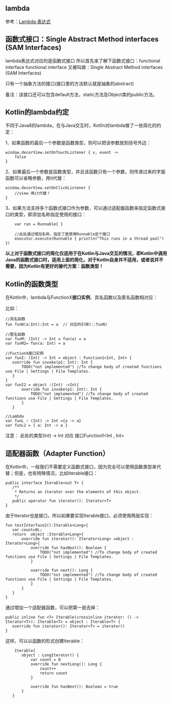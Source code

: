 ## lambda

 参考：[Lambda 表达式](http://blog.csdn.net/huyuchaoheaven/article/details/51085638)
 
 ## 函数式接口：Single Abstract Method interfaces (SAM Interfaces)

lambda表达式对应的是函数式接口 
所以首先来了解下函数式接口：functional interface 
functional interface 又被叫做：Single Abstract Method interfaces (SAM Interfaces)

只有一个抽象方法的接口(接口里的方法默认就是抽象的abstract)

备注：该接口还可以包含default方法，static方法及Object类的public方法。

 
 ## Kotlin的lambda约定
 
 不同于Java8的lambda，在与Java交互时，Kotlin对lambda做了一些简化的约定：
 
 1、如果函数的最后一个参数是函数类型，则可以把该参数放到括号外边：
 
    window.decorView.setOnTouchListener { v, event ->
        false
    }
 
 2、如果最后一个参数是函数类型，并且该函数只有一个参数，则传递过来的字面函数可以省略参数，用it代替：
 
    window.decorView.setOnClickListener { 
        //view 用it代替！
    }
 
 3、如果方法支持多个函数式接口作为参数，可以通过适配器函数来指定函数式接口的类型，即添加名称指定使用的接口：
 
 ```
     var run = Runnable{ }
     
     //此处通过增加名称，指定了是使用Runnable这个接口
     executor.execute(Runnable { println("This runs in a thread pool") })
 ```
 
 **以上对于函数式接口的简化仅适用于在Kotlin与Java交互的情况，即Kotlin中调用Java的函数式接口时，适用上面的简化，对于Kotlin自身并不适用，或者说并不需要，因为Kotlin有更好的替代方案：函数类型！**
 
 ## Kotlin的函数类型
 在Kotlin中，lambda与FunctionX**接口实例**、具名函数以及匿名函数相对应：
 
 比如：
 
 ```
 //具名函数
 fun funN(a:Int):Int = a  // 对应的引用(::funN)
 
 //匿名函数
 var funM: (Int) -> Int = fun(a) = a
 var funM2= fun(a: Int) = a
 
 //FuctionX接口实例
 var funI: (Int) -> Int = object : Function1<Int, Int> {
    override fun invoke(p1: Int): Int {
        TODO("not implemented") //To change body of created functions use File | Settings | File Templates.
    }
 }
 var funI2 = object :(Int) ->Int{
        override fun invoke(p1: Int): Int {
            TODO("not implemented") //To change body of created functions use File | Settings | File Templates.
        }
    }
    
 //Lambda
 var funL : (Int) -> Int ={a -> a}
 var funL2 = { a: Int -> a }
 
 ```
 
 注意： 此处的类型(Int) -> Int 对应 接口Function1<Int , Int>
 
 
 ## 适配器函数（Adapter Function）
 
 在Kotlin中，一般我们不需要定义函数式接口，因为完全可以使用函数类型来代替；但是，也有特殊情况，比如Iterable接口：
 
 ```
 public interface Iterable<out T> {
    /**
     * Returns an iterator over the elements of this object.
     */
    public operator fun iterator(): Iterator<T>
}
 
```
 
 由于Iterator也是接口，所以如果要实现Iterable接口，必须使用两层实现：
 
 ```
 fun testInterface2():Iterable<Long>{
    var count=0L;
    return  object :Iterable<Long>{
        override fun iterator(): Iterator<Long> =object : Iterator<Long>{
            override fun hasNext(): Boolean {
                TODO("not implemented") //To change body of created functions use File | Settings | File Templates.
            }

            override fun next(): Long {
                TODO("not implemented") //To change body of created functions use File | Settings | File Templates.
            }
        }
    }
}
 ```
 
 通过增加一个适配器函数，可以把第一层去掉：
 ```
 public inline fun <T> Iterable(crossinline iterator: () -> Iterator<T>): Iterable<T> = object : Iterable<T> {
    override fun iterator(): Iterator<T> = iterator()
}
 ```
 
 这样，可以以函数的形式创建Iterable：
 
 ```
     Iterable{
        object : LongIterator() {
            var count = 0
            override fun nextLong(): Long {
                count++
                return count
            }

            override fun hasNext(): Boolean = true
        }
    }
 ```